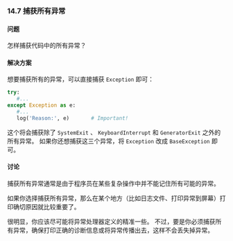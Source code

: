 ### 14.7 捕获所有异常

#### 问题

怎样捕获代码中的所有异常？

#### 解决方案

想要捕获所有的异常，可以直接捕获 `Exception` 即可：

```python
try:
   #...
except Exception as e:
   #...
   log('Reason:', e)       # Important!
```

这个将会捕获除了 `SystemExit` 、 `KeyboardInterrupt` 和 `GeneratorExit` 之外的所有异常。 如果你还想捕获这三个异常，将 `Exception` 改成 `BaseException` 即可。

#### 讨论

捕获所有异常通常是由于程序员在某些复杂操作中并不能记住所有可能的异常。 

如果你选择捕获所有异常，那么在某个地方（比如日志文件、打印异常到屏幕）打印确切原因就比较重要了。

很明显，你应该尽可能将异常处理器定义的精准一些。 不过，要是你必须捕获所有异常，确保打印正确的诊断信息或将异常传播出去，这样不会丢失掉异常。